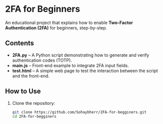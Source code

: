 # 2FA for Beginners

An educational project that explains how to enable **Two-Factor Authentication (2FA)** for beginners, step-by-step.

## Contents
- **2FA.py** – A Python script demonstrating how to generate and verify authentication codes (TOTP).
- **main.js** – Front-end example to integrate 2FA input fields.
- **test.html** – A simple web page to test the interaction between the script and the front-end.

## How to Use
1. Clone the repository:
   ```bash
   git clone https://github.com/Sohaybherr/2FA-for-begginers.git
   cd 2FA-for-begginers
